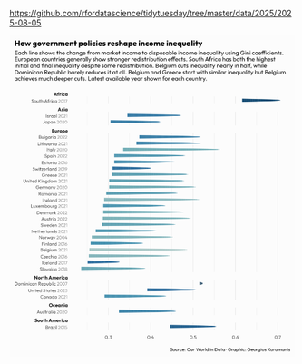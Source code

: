 https://github.com/rfordatascience/tidytuesday/tree/master/data/2025/2025-08-05

![](plots/income_inequality.png)
